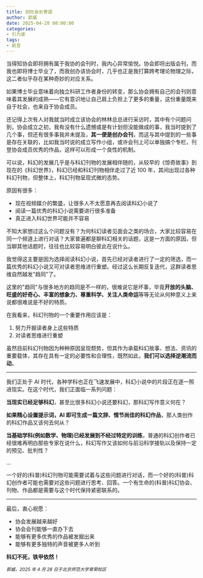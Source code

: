 ```yaml
---
title: 创社会长寄语
author: 郭威
date: 2025-04-28 00:00:00
categories: 
- 引力波
tags: 
- 前言
---
```


当得知协会即将拥有属于我协的会刊时，我内心异常愉悦。协会即将出版会刊，而我也即将博士毕业了，而我创办该协会时，几乎也正是我打算跨考理论物理之际，这二者似乎存在某种奇妙的对应关系。

如果博士毕业意味着向独立科研工作者身份的转变，那么协会拥有自己的会刊则意味着其发展的成熟——它有意识地让自己肩上负担上了更多的重量，这份重量既来自于社会，也来自于协会成员。

还记得上次有人对我就当时成立该协会的林林总总进行采访时，其中有个问题问到，协会成立之初，我有没有什么遗憾或是有计划但没能做成的事，我当时提到了几个事，但还有很多事我并未提及，**其一便是创办会刊**，而这与其中提到的一些事是存在关联的，比如我当时说的成立写作小组，或许会刊上可以单独搞个专栏，刊登协会成员优秀的作品，这样可以形成一个良性的机制。

可以说，科幻的发展几乎是与科幻刊物的发展相伴随的，从较早的《惊奇故事》到现在的《科幻世界》，科幻已经和科幻刊物相伴走过了近 100 年，其间出现过各种科幻刊物，但整体上，科幻刊物呈现式微的态势。

原因有很多：
- 现在视频媒介的繁盛，让很多人不太愿意再去阅读科幻小说了
- 阅读一篇优秀的科幻小说需要进行很多准备
- 真正进入科幻世界可能并不容易

不知大家想过这么个问题没有？为何科幻读者见面会之类的场合，大家比较容易在同一个频道上进行对话？大家普遍都是聊科幻相关的话题，这是一方面的原因，但当聊其他话题时，往往也比较容易明白彼此在说什么。 

我觉得这主要是因为选择阅读科幻小说，首先已经对读者进行了一定的筛选，而一篇优秀的科幻小说又可对读者思维进行重塑。经过这么长期反复迭代，这群读者思维自然越发"趋同"了。

这里的"趋同"与很多地方的趋同是不一样的，很难说它是坏事，毕竟**开放的头脑、旺盛的好奇心、丰富的想象力、尊重科学、关注人类命运**等等无论从何种意义上来说都很难说是不好的特质。

在我看来，科幻刊物的一个重要作用应该是：
1. 努力开掘读者身上这些特质
2. 对读者思维进行重塑

虽然目前科幻刊物因为种种原因呈现颓势，但其作为承载科幻故事、想法、资讯的重要载体，其存在具有一定的必要性和合理性，既然如此，**我们可以选择逆潮流而动**。

---

我们正处于 AI 时代，各种学科也正在飞速发展中，科幻小说中的片段正在逐一照进现实。在这个时代，我们正面临一系列问题：

**当现实已经足够科幻**，甚至比很多科幻小说还要科幻，那科幻写作意义何在？

**如果精心设置提示词，AI 即可生成一篇文辞、情节尚佳的科幻作品**，那人类创作的科幻作品又该何去何从？

**当基础学科(例如数学、物理)已经发展到不经过特定的训练**，普通的科幻创作者已经很难再明白那些专家在说什么，科幻写作又该如何与前沿科学接轨以及保持一定的预见、批判性？

...

一个好的(科普)科幻刊物可能需要试着与这些问题进行对话，而一个好的(科普)科幻创作者可能也需要对这些问题进行思考、回答。一个有生命的(科普)科幻协会、刊物、作品都是需要与这个时代保持紧密联系的。

---

最后，衷心祝愿：
- 协会发展越来越好
- 协会会刊能够一直办下去
- 能够有更多优秀的作品被发掘出来
- 能够有更多独特的声音被更多人听到

**科幻不死，铁甲依然！**

*<small>郭威，2025 年 4 月 28 日于北京师范大学育荣校区</small>*
